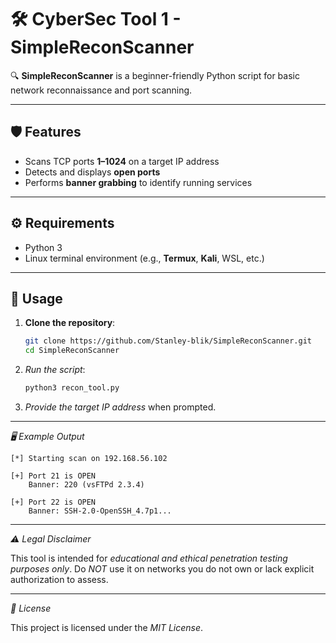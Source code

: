 # 🛠️ CyberSec Tool 1 - SimpleReconScanner

🔍 **SimpleReconScanner** is a beginner-friendly Python script for basic network reconnaissance and port scanning.

---

## 🛡️ Features

- Scans TCP ports **1–1024** on a target IP address
- Detects and displays **open ports**
- Performs **banner grabbing** to identify running services

---

## ⚙️ Requirements

- Python 3
- Linux terminal environment (e.g., **Termux**, **Kali**, WSL, etc.)

---

## 🚀 Usage

1. **Clone the repository**:

   ```bash
   git clone https://github.com/Stanley-blik/SimpleReconScanner.git
   cd SimpleReconScanner
   ```

2. *Run the script*:

   ```bash
   python3 recon_tool.py
   ```

3. *Provide the target IP address* when prompted.

---

*🖥️ Example Output*

```
[*] Starting scan on 192.168.56.102

[+] Port 21 is OPEN
    Banner: 220 (vsFTPd 2.3.4)

[+] Port 22 is OPEN
    Banner: SSH-2.0-OpenSSH_4.7p1...
```

---

*⚠️ Legal Disclaimer*

This tool is intended for *educational and ethical penetration testing purposes only*.
Do *NOT* use it on networks you do not own or lack explicit authorization to assess.

---

*📜 License*

This project is licensed under the *MIT License*.
